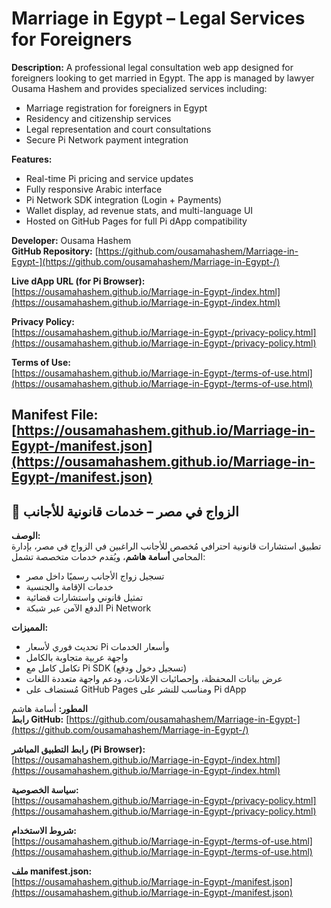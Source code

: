 # Marriage in Egypt – Legal Services for Foreigners

**Description:**
A professional legal consultation web app designed for foreigners looking to get married in Egypt. The app is managed by lawyer Ousama Hashem and provides specialized services including:
- Marriage registration for foreigners in Egypt
- Residency and citizenship services
- Legal representation and court consultations
- Secure Pi Network payment integration

**Features:**
- Real-time Pi pricing and service updates
- Fully responsive Arabic interface
- Pi Network SDK integration (Login + Payments)
- Wallet display, ad revenue stats, and multi-language UI
- Hosted on GitHub Pages for full Pi dApp compatibility

**Developer:** Ousama Hashem  
**GitHub Repository:** [https://github.com/ousamahashem/Marriage-in-Egypt-](https://github.com/ousamahashem/Marriage-in-Egypt-/)

**Live dApp URL (for Pi Browser):**  
[https://ousamahashem.github.io/Marriage-in-Egypt-/index.html](https://ousamahashem.github.io/Marriage-in-Egypt-/index.html)

**Privacy Policy:**  
[https://ousamahashem.github.io/Marriage-in-Egypt-/privacy-policy.html](https://ousamahashem.github.io/Marriage-in-Egypt-/privacy-policy.html)

**Terms of Use:**  
[https://ousamahashem.github.io/Marriage-in-Egypt-/terms-of-use.html](https://ousamahashem.github.io/Marriage-in-Egypt-/terms-of-use.html)

**Manifest File:**  
[https://ousamahashem.github.io/Marriage-in-Egypt-/manifest.json](https://ousamahashem.github.io/Marriage-in-Egypt-/manifest.json)
---

## 💼 الزواج في مصر – خدمات قانونية للأجانب

**الوصف:**  
تطبيق استشارات قانونية احترافي مُخصص للأجانب الراغبين في الزواج في مصر، بإدارة المحامي **أسامة هاشم**، ويُقدم خدمات متخصصة تشمل:  
- تسجيل زواج الأجانب رسميًا داخل مصر  
- خدمات الإقامة والجنسية  
- تمثيل قانوني واستشارات قضائية  
- الدفع الآمن عبر شبكة Pi Network

**المميزات:**  
- تحديث فوري لأسعار Pi وأسعار الخدمات  
- واجهة عربية متجاوبة بالكامل  
- تكامل كامل مع Pi SDK (تسجيل دخول ودفع)  
- عرض بيانات المحفظة، وإحصائيات الإعلانات، ودعم واجهة متعددة اللغات  
- مُستضاف على GitHub Pages ومناسب للنشر على Pi dApp

**المطور:** أسامة هاشم  
**رابط GitHub:** [https://github.com/ousamahashem/Marriage-in-Egypt-](https://github.com/ousamahashem/Marriage-in-Egypt-/)

**رابط التطبيق المباشر (Pi Browser):**  
[https://ousamahashem.github.io/Marriage-in-Egypt-/index.html](https://ousamahashem.github.io/Marriage-in-Egypt-/index.html)

**سياسة الخصوصية:**  
[https://ousamahashem.github.io/Marriage-in-Egypt-/privacy-policy.html](https://ousamahashem.github.io/Marriage-in-Egypt-/privacy-policy.html)

**شروط الاستخدام:**  
[https://ousamahashem.github.io/Marriage-in-Egypt-/terms-of-use.html](https://ousamahashem.github.io/Marriage-in-Egypt-/terms-of-use.html)

**ملف manifest.json:**  
[https://ousamahashem.github.io/Marriage-in-Egypt-/manifest.json](https://ousamahashem.github.io/Marriage-in-Egypt-/manifest.json)